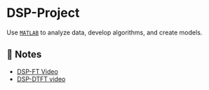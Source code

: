 # DSP-Project
Use [`MATLAB`](https://www.mathworks.com/products/matlab.html) to analyze data, develop algorithms, and create models.

## 📝 Notes

- [DSP-FT Video](https://youtu.be/YdAoXyDvml4?list=PLKeEKdZa3a0guEKtal9jV2HQo5xm34p7o)
- [DSP-DTFT video](https://youtu.be/_atuapr25tw?list=PLKeEKdZa3a0guEKtal9jV2HQo5xm34p7o)
